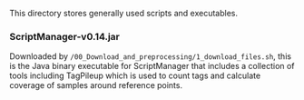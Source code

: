 
This directory stores generally used scripts and executables.

### ScriptManager-v0.14.jar
Downloaded by `/00_Download_and_preprocessing/1_download_files.sh`, this is the Java binary executable for ScriptManager that includes a collection of tools including TagPileup which is used to count tags and calculate coverage of samples around reference points.




